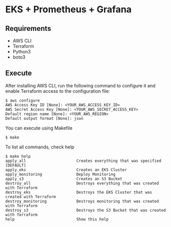 # EKS + Prometheus + Grafana

## Requirements

* AWS CLI
* Terraform
* Python3
* boto3

## Execute

After installing AWS CLI, run the following command to configure it and enable Terraform access to the configuration file:

```shell
$ aws configure
AWS Access Key ID [None]: <YOUR_AWS_ACCESS_KEY_ID>
AWS Secret Access Key [None]: <YOUR_AWS_SECRET_ACCESS_KEY>
Default region name [None]: <YOUR_AWS_REGION>
Default output format [None]: json
```

You can execute using Makefile

```shell
$ make
```

To list all commands, check help

```shell
$ make help
apply_all                      Creates everything that was specified [DEFAULT]
apply_eks                      Creates an EKS Cluster
apply_monitoring               Deploy Monitoring
apply_s3                       Creates an S3 Bucket
destroy_all                    Destroys everything that was created with Terraform
destroy_eks                    Destroys the EKS Cluster that was created with Terraform
destroy_monitoring             Destroys monitoring that was created with Terraform
destroy_s3                     Destroys the S3 Bucket that was created with Terraform
help                           Show this help
```

